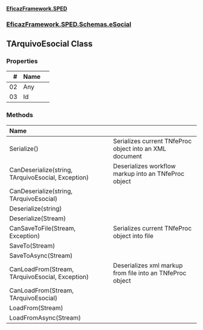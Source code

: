 #### [EficazFramework.SPED](EficazFrameworkSPED.md 'EficazFramework SPED')
### [EficazFramework.SPED.Schemas.eSocial](EficazFramework.SPED.Schemas.eSocial.md 'EficazFramework.SPED.Schemas.eSocial')

## TArquivoEsocial Class
### Properties

| # | Name | |
| ---: | :--- | :--- |
| 02 | Any |  |
| 03 | Id |  |
### Methods

| Name | |
| :--- | :--- |
| Serialize() | Serializes current TNfeProc object into an XML document |
| CanDeserialize(string, TArquivoEsocial, Exception) | Deserializes workflow markup into an TNfeProc object |
| CanDeserialize(string, TArquivoEsocial) |  |
| Deserialize(string) |  |
| Deserialize(Stream) |  |
| CanSaveToFile(Stream, Exception) | Serializes current TNfeProc object into file |
| SaveTo(Stream) |  |
| SaveToAsync(Stream) |  |
| CanLoadFrom(Stream, TArquivoEsocial, Exception) | Deserializes xml markup from file into an TNfeProc object |
| CanLoadFrom(Stream, TArquivoEsocial) |  |
| LoadFrom(Stream) |  |
| LoadFromAsync(Stream) |  |
